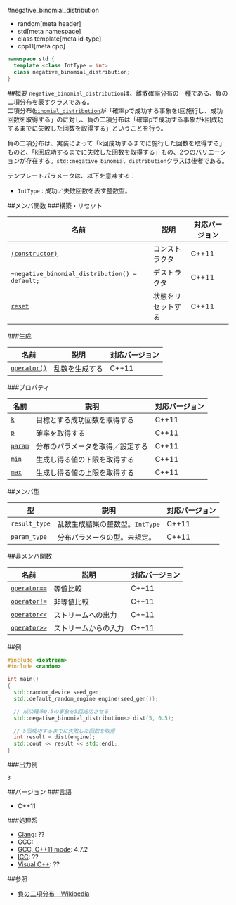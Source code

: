 #negative_binomial_distribution
* random[meta header]
* std[meta namespace]
* class template[meta id-type]
* cpp11[meta cpp]

```cpp
namespace std {
  template <class IntType = int>
  class negative_binomial_distribution;
}
```

##概要
`negative_binomial_distribution`は、離散確率分布の一種である、負の二項分布を表すクラスである。  
二項分布([`binomial_distribution`](binomial_distribution.md)が「確率pで成功する事象をt回施行し、成功回数を取得する」のに対し、負の二項分布は「確率pで成功する事象がk回成功するまでに失敗した回数を取得する」ということを行う。  


負の二項分布は、実装によって「k回成功するまでに施行した回数を取得する」ものと、「k回成功するまでに失敗した回数を取得する」もの、2つのバリエーションが存在する。`std::negative_binomial_distribution`クラスは後者である。


テンプレートパラメータは、以下を意味する：

- `IntType` : 成功／失敗回数を表す整数型。


##メンバ関数
###構築・リセット

| 名前 | 説明 | 対応バージョン |
|---------------------------------------------------------------------|--------------------|-------|
| [`(constructor)`](negative_binomial_distribution/op_constructor.md) | コンストラクタ | C++11 |
| `~negative_binomial_distribution() = default;`       | デストラクタ       | C++11 |
| [`reset`](negative_binomial_distribution/reset.md) | 状態をリセットする | C++11 |


###生成

| 名前 | 説明 | 対応バージョン |
|-------------------------------------------------------------|----------------|-------|
| [`operator()`](negative_binomial_distribution/op_call.md) | 乱数を生成する | C++11 |


###プロパティ

| 名前 | 説明 | 対応バージョン |
|------------------------------------------------------|----------------------------------|-------|
| [`k`](negative_binomial_distribution/k.md)         | 目標とする成功回数を取得する     | C++11 |
| [`p`](negative_binomial_distribution/p.md)         | 確率を取得する                   | C++11 |
| [`param`](negative_binomial_distribution/param.md) | 分布のパラメータを取得／設定する | C++11 |
| [`min`](negative_binomial_distribution/min.md)     | 生成し得る値の下限を取得する   | C++11 |
| [`max`](negative_binomial_distribution/max.md)     | 生成し得る値の上限を取得する   | C++11 |


##メンバ型

| 型 | 説明 | 対応バージョン |
|---------------|---------------------------------|-------|
| `result_type` | 乱数生成結果の整数型。`IntType` | C++11 |
| `param_type`  | 分布パラメータの型。未規定。    | C++11 |


##非メンバ関数

| 名前 | 説明 | 対応バージョン |
|------------------------------------------------------------|----------------------|-------|
| [`operator==`](negative_binomial_distribution/op_equal.md)     | 等値比較             | C++11 |
| [`operator!=`](negative_binomial_distribution/op_not_equal.md) | 非等値比較           | C++11 |
| [`operator<<`](negative_binomial_distribution/op_ostream.md)   | ストリームへの出力   | C++11 |
| [`operator>>`](negative_binomial_distribution/op_istream.md)   | ストリームからの入力 | C++11 |


##例
```cpp
#include <iostream>
#include <random>

int main()
{
  std::random_device seed_gen;
  std::default_random_engine engine(seed_gen());

  // 成功確率0.5の事象を5回成功させる
  std::negative_binomial_distribution<> dist(5, 0.5);

  // 5回成功するまでに失敗した回数を取得
  int result = dist(engine);
  std::cout << result << std::endl;
}
```

###出力例
```
3
```


##バージョン
###言語
- C++11

###処理系
- [Clang](/implementation.md#clang): ??
- [GCC](/implementation.md#gcc): 
- [GCC, C++11 mode](/implementation.md#gcc): 4.7.2
- [ICC](/implementation.md#icc): ??
- [Visual C++](/implementation.md#visual_cpp): ??


##参照
- [負の二項分布 - Wikipedia](https://ja.wikipedia.org/wiki/負の二項分布)


